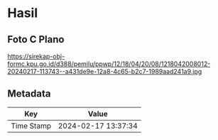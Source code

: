 # Hasil

## Foto C Plano

https://sirekap-obj-formc.kpu.go.id/d388/pemilu/ppwp/12/18/04/20/08/1218042008012-20240217-113743--a431de9e-12a8-4c65-b2c7-1989aad241a9.jpg


## Metadata

| Key        | Value               |
| ---------- | ------------------- |
| Time Stamp | 2024-02-17 13:37:34 |



